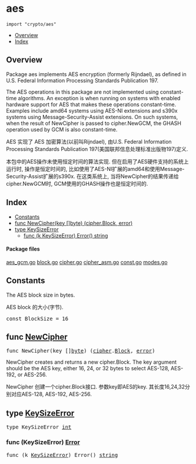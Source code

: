 

# aes
`import "crypto/aes"`

* [Overview](#pkg-overview)
* [Index](#pkg-index)

## <a id="pkg-overview">Overview</a>
Package aes implements AES encryption (formerly Rijndael), as defined in
U.S. Federal Information Processing Standards Publication 197.

The AES operations in this package are not implemented using constant-time algorithms.
An exception is when running on systems with enabled hardware support for AES
that makes these operations constant-time. Examples include amd64 systems using AES-NI
extensions and s390x systems using Message-Security-Assist extensions.
On such systems, when the result of NewCipher is passed to cipher.NewGCM,
the GHASH operation used by GCM is also constant-time.

AES 实现了 AES 加密算法(以前叫Rijndael), 由U.S. Federal Information Processing Standards Publication 197(美国联邦信息处理标准出版物197)定义.

本包中的AES操作未使用恒定时间的算法实现. 但在启用了AES硬件支持的系统上运行时, 操作是恒定时间的, 比如使用了AES-NI扩展的amd64和使用Message-Security-Assist扩展的s390x. 在这类系统上, 当将NewCipher的结果传递给cipher.NewGCM时, GCM使用的GHASH操作也是恒定时间的.


## <a id="pkg-index">Index</a>
* [Constants](#pkg-constants)
* [func NewCipher(key []byte) (cipher.Block, error)](#NewCipher)
* [type KeySizeError](#KeySizeError)
  * [func (k KeySizeError) Error() string](#KeySizeError.Error)




#### <a id="pkg-files">Package files</a>
[aes_gcm.go](https://golang.org/src/crypto/aes/aes_gcm.go) [block.go](https://golang.org/src/crypto/aes/block.go) [cipher.go](https://golang.org/src/crypto/aes/cipher.go) [cipher_asm.go](https://golang.org/src/crypto/aes/cipher_asm.go) [const.go](https://golang.org/src/crypto/aes/const.go) [modes.go](https://golang.org/src/crypto/aes/modes.go) 


## <a id="pkg-constants">Constants</a>
The AES block size in bytes.

AES block 的大小(字节).


<pre>const <span id="BlockSize">BlockSize</span> = 16</pre>



## <a id="NewCipher">func</a> [NewCipher](https://golang.org/src/crypto/aes/cipher.go?s=714:762#L22)
<pre>func NewCipher(key []<a href="/pkg/builtin/#byte">byte</a>) (<a href="/pkg/crypto/cipher/">cipher</a>.<a href="/pkg/crypto/cipher/#Block">Block</a>, <a href="/pkg/builtin/#error">error</a>)</pre>
NewCipher creates and returns a new cipher.Block.
The key argument should be the AES key,
either 16, 24, or 32 bytes to select
AES-128, AES-192, or AES-256.

NewCipher 创建一个cipher.Block接口. 参数key即AES的key. 其长度16,24,32分别对应AES-128, AES-192, AES-256.



## <a id="KeySizeError">type</a> [KeySizeError](https://golang.org/src/crypto/aes/cipher.go?s=417:438#L12)

<pre>type KeySizeError <a href="/pkg/builtin/#int">int</a></pre>











### <a id="KeySizeError.Error">func</a> (KeySizeError) [Error](https://golang.org/src/crypto/aes/cipher.go?s=440:476#L14)
<pre>func (k <a href="#KeySizeError">KeySizeError</a>) Error() <a href="/pkg/builtin/#string">string</a></pre>








